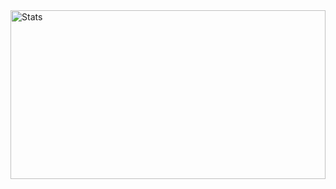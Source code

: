 <img style="height: 270; width: 100%;" alt="Stats" src="https://github-readme-stats.vercel.app/api?username=daniel-skliphosovsky&layout=compact&hide_border=true&theme=github_dark&show_icons=true&count_private=true&include_all_commits=true&custom_title=Stats\&rank_icon=github&hide_title=true" >
